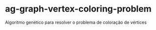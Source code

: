 # ag-graph-vertex-coloring-problem
Algoritmo genético para resolver o problema de coloração de vértices

